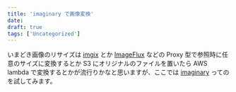 ```yaml
---
title: 'imaginary で画像変換'
date: 
draft: true
tags: ['Uncategorized']
---
```


いまどき画像のリサイズは [imgix](https://www.imgix.com/) とか [ImageFlux](https://www.sakura.ad.jp/services/imageflux/) などの Proxy 型で参照時に任意のサイズに変換するとか S3 にオリジナルのファイルを置いたら AWS lambda で変換するとかが流行りかなと思いますが、ここでは [imaginary](https://github.com/h2non/imaginary) ってのを試してみます。